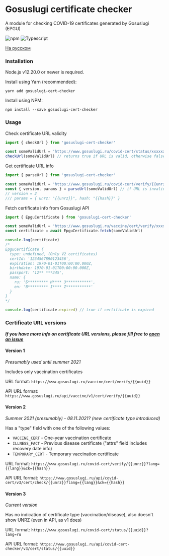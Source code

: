 # Gosuslugi certificate checker

A module for checking COVID-19 certificates generated by Gosuslugi (EPGU)

![npm](https://img.shields.io/npm/v/gosuslugi-cert-checker) ![Typescript](https://img.shields.io/badge/TypeScript-007ACC?logo=typescript&logoColor=white)

[На русском](README_RU.md)

### Installation

Node.js v12.20.0 or newer is required.

Install using Yarn (recommended):

```
yarn add gosuslugi-cert-checker
```

Install using NPM:

```
npm install --save gosuslugi-cert-checker
```



### Usage

Check certificate URL validity

```javascript
import { checkUrl } from 'gosuslugi-cert-checker'

const someValidUrl = 'https://www.gosuslugi.ru/covid-cert/status/xxxxxx'
checkUrl(someValidUrl) // returns true if URL is valid, otherwise false
```

Get certificate URL info

```javascript
import { parseUrl } from 'gosuslugi-cert-checker'

const someValidUrl = 'https://www.gosuslugi.ru/covid-cert/verify/{{unrz}}?lang=ru&ck={{hash}}'
const { version, params } = parseUrl(someValidUrl) // if URL is invalid, throws InvalidUrlError
// version = 2
/// params = { unrz: "{{unrz}}", hash: "{{hash}}" }
```

Fetch certificate info from Gosuslugi API

```javascript
import { EpguCertificate } from 'gosuslugi-cert-checker'

const someValidUrl = 'https://www.gosuslugi.ru/vaccine/cert/verify/xxxxx'
const certificate = await EpguCertificate.fetch(someValidUrl)

console.log(certificate)
/*
EpguCertificate {
  type: undefined, (Only V2 certificates)
  certId: '1234567890123456',
  expiration: 1970-01-01T00:00:00.000Z,
  birthdate: 1970-01-01T00:00:00.000Z,
  passport: '12** ***345',
  name: {
    ru: 'Б********* И**** З***********',
    en: 'B********* I**** Z***********'
  }
}
*/

console.log(certificate.expired) // true if certificate is expired
```



### Certificate URL versions

_**If you have more info on certificate URL versions, please fill free to [open an issue](https://github.com/m4l3vich/gosuslugi-cert-checker/issues/new)**_

#### Version 1

*Presumably used until summer 2021*

Includes only vaccination certificates

URL format: `https://www.gosuslugi.ru/vaccine/cert/verify/{{uuid}}`

API URL format: `https://www.gosuslugi.ru/api/vaccine/v1/cert/verify/{{uuid}}`

#### Version 2

*Summer 2021 (presumably) - 08.11.2021? (new certificate type introduced)*

Has a "type" field with one of the following values:

- `VACCINE_CERT` - One-year vaccination certificate
- `ILLNESS_FACT` - Previous disease certificate ("attrs" field includes recovery date info)
- `TEMPORARY_CERT` - Temporary vaccination certificate

URL format: `https://www.gosuslugi.ru/covid-cert/verify/{{unrz}}?lang={{lang}}&ck={{hash}}`

API URL format: `https://www.gosuslugi.ru/api/covid-cert/v3/cert/check/{{unrz}}?lang={{lang}}&ck={{hash}}`

#### Version 3

*Current version*

Has no indication of certificate type (vaccination/disease), also doesn't show UNRZ (even in API, as v1 does)

URL format: `https://www.gosuslugi.ru/covid-cert/status/{{uuid}}?lang=ru`

API URL format: `https://www.gosuslugi.ru/api/covid-cert-checker/v3/cert/status/{{uuid}}`

